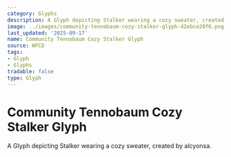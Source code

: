 ```yaml
---
category: Glyphs
description: A Glyph depicting Stalker wearing a cozy sweater, created by alcyonsa.
image: ../images/community-tennobaum-cozy-stalker-glyph-42ebce20f6.png
last_updated: '2025-09-17'
name: Community Tennobaum Cozy Stalker Glyph
source: WFCD
tags:
- Glyph
- Glyphs
tradable: false
type: Glyph
---
```


# Community Tennobaum Cozy Stalker Glyph

A Glyph depicting Stalker wearing a cozy sweater, created by alcyonsa.

